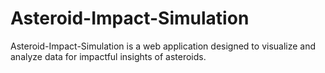 # Asteroid-Impact-Simulation
Asteroid-Impact-Simulation is a web application designed to visualize and analyze data for impactful insights of asteroids.
